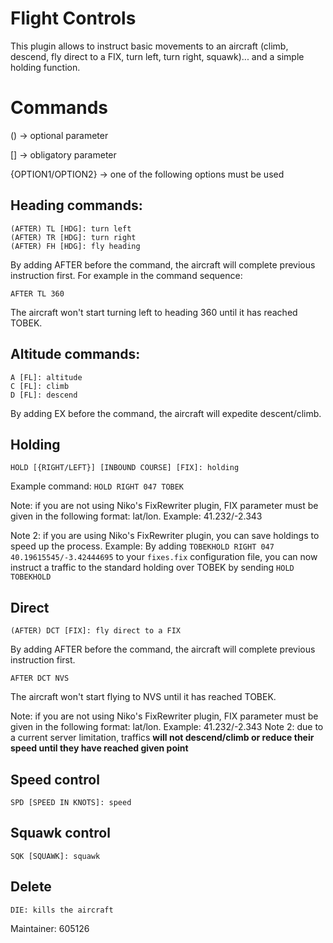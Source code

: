 # Flight Controls

This plugin allows to instruct basic movements to an aircraft (climb, descend, fly direct to a FIX, turn left, turn right, squawk)... and a simple holding function.

# Commands
() -> optional parameter

[] -> obligatory parameter

{OPTION1/OPTION2} -> one of the following options must be used

## Heading commands:
```
(AFTER) TL [HDG]: turn left
(AFTER) TR [HDG]: turn right
(AFTER) FH [HDG]: fly heading
```
By adding AFTER before the command, the aircraft will complete previous instruction first.
For example in the command sequence:
```DCT TOBEK
AFTER TL 360
```
The aircraft won't start turning left to heading 360 until it has reached TOBEK.

## Altitude commands:
```
A [FL]: altitude
C [FL]: climb
D [FL]: descend
```
By adding EX before the command, the aircraft will expedite descent/climb.

## Holding
```
HOLD [{RIGHT/LEFT}] [INBOUND COURSE] [FIX]: holding
```
Example command: `HOLD RIGHT 047 TOBEK`

Note: if you are not using Niko's FixRewriter plugin, FIX parameter must be given in the following format: lat/lon. Example: 41.232/-2.343

Note 2: if you are using Niko's FixRewriter plugin, you can save holdings to speed up the process. Example:
By adding `TOBEKHOLD RIGHT 047 40.19615545/-3.42444695` to your `fixes.fix` configuration file, you can now instruct a traffic to the standard holding over TOBEK by sending `HOLD TOBEKHOLD`

## Direct
```
(AFTER) DCT [FIX]: fly direct to a FIX
```

By adding AFTER before the command, the aircraft will complete previous instruction first.
```DCT TOBEK
AFTER DCT NVS
```
The aircraft won't start flying to NVS until it has reached TOBEK.

Note: if you are not using Niko's FixRewriter plugin, FIX parameter must be given in the following format: lat/lon. Example: 41.232/-2.343
Note 2: due to a current server limitation, traffics **will not descend/climb or reduce their speed until they have reached given point**

## Speed control
```
SPD [SPEED IN KNOTS]: speed
```

## Squawk control
```
SQK [SQUAWK]: squawk
```

## Delete
```
DIE: kills the aircraft
```


Maintainer: 605126
